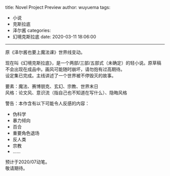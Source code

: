 title: Novel Project Preview
author: wuyuema
tags:
  - 小说
  - 克斯拉底
  - 泽尔酱
categories:
  - 幻境克斯拉底
date: 2020-03-11 18:06:00
---
原《泽尔酱也要上魔法课》世界线变动。  
<!--more-->
现在叫《幻境克斯拉底》，是一个两部/三部/五部式（未确定）的轻小说。原草稿不会出现在成品中。画风可能随时崩坏，请勿抱有过高期待。  
设定集已完成。主线讲述了一个世界被不停毁灭的故事。  

要素：魔法、赛博朋克、玄幻、宗教、世界末日  
风格：论文风、意识流（指自己也不知道在写什么）、隐晦风格  

警告：本作含有以下可能令人反感的内容： 
- 伪科学  
- 暴力倾向  
- 百合  
- 重要角色退场  
- 反人类  
- 宗教  
- ......  

预计于2020/07动笔。  
敬请期待。